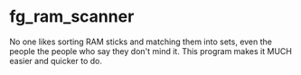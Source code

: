 # fg_ram_scanner
No one likes sorting RAM sticks and matching them into sets, even the people the people who say they don't mind it. This program makes it MUCH easier and quicker to do. 
